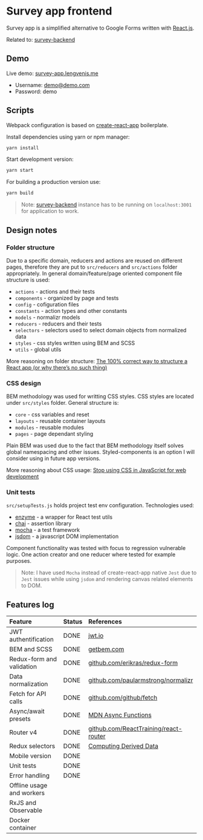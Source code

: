 # Survey app frontend

Survey app is a simplified alternative to Google Forms written with [React.js](http://facebook.github.io/react/index.html).

Related to: [survey-backend](https://github.com/RokasLeng/survey-app-backend)

## Demo

Live demo: [survey-app.lengvenis.me](http://survey-app.lengvenis.me)

* Username: demo@demo.com
* Password: demo

## Scripts

Webpack configuration is based on [create-react-app](https://github.com/facebookincubator/create-react-app) boilerplate.

Install dependencies using yarn or npm manager:

```sh
yarn install
```

Start development version:

```sh
yarn start
```

For building a production version use:

```sh
yarn build
```

>Note: [survey-backend](https://github.com/RokasLeng/survey-app-backend) instance has to be running on `localhost:3001` for application to work.

## Design notes

### Folder structure ###

Due to a specific domain, reducers and actions are reused on different pages, therefore they are put to `src/reducers` and `src/actions` folder appropriately. In general domain/feature/page oriented component file structure is used:

* `actions` - actions and their tests
* `components` - organized by page and tests
* `config` - cofiguration files
* `constants` - action types and other constants
* `models` - normalizr models
* `reducers` - reducers and their tests
* `selectors` - selectors used to select domain objects from normalized data
* `styles` - css styles written using BEM and SCSS
* `utils` - global utils
        
More reasoning on folder structure: [The 100% correct way to structure a React app (or why there’s no such thing)](https://hackernoon.com/the-100-correct-way-to-structure-a-react-app-or-why-theres-no-such-thing-3ede534ef1ed) 


### CSS design ###

BEM methodology was used for writting CSS styles. CSS styles are located under `src/styles` folder. General structure is:

* `core` - css variables and reset
* `layouts` - reusable container layouts
* `modules` - reusable modules
* `pages` - page dependant styling

Plain BEM was used due to the fact that BEM methodology itself solves global namespacing and other issues. Styled-components is an option I will consider using in future app versions. 

More reasoning about CSS usage: [Stop using CSS in JavaScript for web development](https://medium.com/@gajus/stop-using-css-in-javascript-for-web-development-fa32fb873dcc)


### Unit tests ###

`src/setupTests.js` holds project test env configuration. Technologies used:

* [enzyme](https://github.com/airbnb/enzyme) - a wrapper for React test utils
* [chai](https://github.com/chaijs/chai) - assertion library
* [mocha](https://github.com/mochajs/mocha) - a test framework
* [jsdom](https://github.com/tmpvar/jsdom) - a javascript DOM implementation 

Component functionality was tested with focus to regression vulnerable logic. One action creator and one reducer where tested for example purposes.

>Note: I have used `Mocha` instead of create-react-app native `Jest` due to `Jest` issues while using `jsdom` and rendering canvas related elements to DOM.

## Features log
| Feature | Status | References |
|:---|:---|:---|
| JWT authentification| DONE | [jwt.io](https://jwt.io/)  |
| BEM and SCSS | DONE | [getbem.com](http://getbem.com/) |
| Redux-form and validation | DONE | [github.com/erikras/redux-form](https://github.com/erikras/redux-form) |
| Data normalization | DONE | [github.com/paularmstrong/normalizr](https://github.com/paularmstrong/normalizr) |
| Fetch for API calls | DONE | [github.com/github/fetch](https://github.com/github/fetch) |
| Async/await presets | DONE | [MDN Async Functions](https://developer.mozilla.org/en-US/docs/Web/JavaScript/Reference/Statements/async_function) |
| Router v4  | DONE | [github.com/ReactTraining/react-router](https://github.com/ReactTraining/react-router)|
| Redux selectors | DONE | [Computing Derived Data](https://redux.js.org/docs/recipes/ComputingDerivedData.html) |
| Mobile version | DONE ||
| Unit tests | DONE ||
| Error handling | DONE ||
| Offline usage and workers ||||
| RxJS and Observable ||||
| Docker container ||||